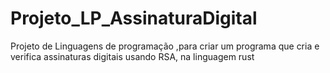 # Projeto_LP_AssinaturaDigital
Projeto de Linguagens de programação ,para criar um programa que cria e verifica assinaturas digitais usando RSA, na linguagem rust
